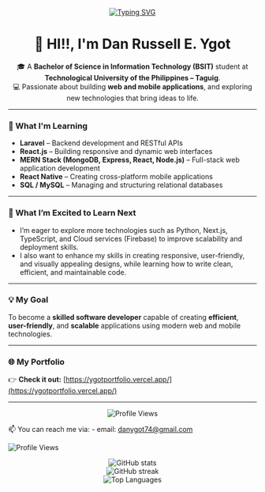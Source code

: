 <p align="center">
  <a href="https://git.io/typing-svg"><img src="https://readme-typing-svg.demolab.com?font=Inter&weight=900&pause=1000&center=true&width=435&lines=WELCOME!!;HELLO!!;HI!" alt="Typing SVG" /></a>
</p>

<h1 align="center">👋 HI!!, I'm Dan Russell E. Ygot</h1>

<p align="center">
🎓 A <b>Bachelor of Science in Information Technology (BSIT)</b> student at <b>Technological University of the Philippines – Taguig</b>.<br/>
💻 Passionate about building <b>web and mobile applications</b>, and exploring new technologies that bring ideas to life.
</p>

---

### 🚀 What I'm Learning

- **Laravel** – Backend development and RESTful APIs  
- **React.js** – Building responsive and dynamic web interfaces  
- **MERN Stack (MongoDB, Express, React, Node.js)** – Full-stack web application development  
- **React Native** – Creating cross-platform mobile applications  
- **SQL / MySQL** – Managing and structuring relational databases  

---

### 🌱 What I’m Excited to Learn Next

- I’m eager to explore more technologies such as Python, Next.js, TypeScript, and Cloud services (Firebase) to improve scalability and deployment skills.
- I also want to enhance my skills in creating responsive, user-friendly, and visually appealing designs, while learning how to write clean, efficient, and maintainable code.


---

### 💡 My Goal

To become a **skilled software developer** capable of creating **efficient**, **user-friendly**, and **scalable** applications using modern web and mobile technologies.

---

### 🌐 My Portfolio

👉 **Check it out:** [https://ygotportfolio.vercel.app/](https://ygotportfolio.vercel.app/)

---

<p align="center">
  <img src="https://komarev.com/ghpvc/?username=danygot18&color=blue&style=for-the-badge" alt="Profile Views" />
</p>


📫 You can reach me via:
    - email: danygot74@gmail.com

![Profile Views](https://komarev.com/ghpvc/?username=danygot18&color=blue&style=for-the-badge)

<p align="center">
  <img src="https://github-readme-stats.vercel.app/api?username=danygot18&show_icons=true&theme=tokyonight" alt="GitHub stats" />
  <br />
  <img src="https://github-readme-streak-stats.herokuapp.com/?user=danygot18&theme=tokyonight" alt="GitHub streak" />
  <br />
  <img src="https://github-readme-stats.vercel.app/api/top-langs/?username=danygot18&layout=compact&theme=tokyonight" alt="Top Languages" />
</p>


<!---
danygot18/danygot18 is a ✨ special ✨ repository because its `README.md` (this file) appears on your GitHub profile.
You can click the Preview link to take a look at your changes.
--->
